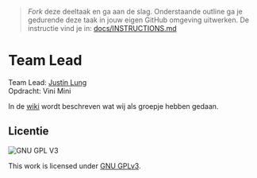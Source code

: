 > _Fork_ deze deeltaak en ga aan de slag.
> Onderstaande outline ga je gedurende deze taak in jouw eigen GitHub omgeving uitwerken.
> De instructie vind je in: [docs/INSTRUCTIONS.md](docs/INSTRUCTIONS.md)

# Team Lead

Team Lead: [Justin Lung](https://github.com/JustinLung)  
Opdracht: Vini Mini

In de [wiki](https://github.com/JustinLung/dont-repeat-yourself-team-lead/wiki) wordt beschreven wat wij als groepje hebben gedaan.

## Licentie

![GNU GPL V3](https://www.gnu.org/graphics/gplv3-127x51.png)

This work is licensed under [GNU GPLv3](./LICENSE).
